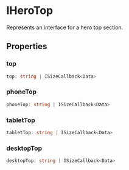 # IHeroTop

Represents an interface for a hero top section.

## Properties

### top

```ts
top: string | ISizeCallback<Data>
```

### phoneTop

```ts
phoneTop: string | ISizeCallback<Data>
```

### tabletTop

```ts
tabletTop: string | ISizeCallback<Data>
```

### desktopTop

```ts
desktopTop: string | ISizeCallback<Data>
```
